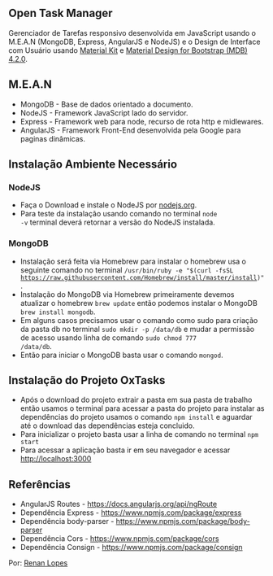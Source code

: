 ## Open Task Manager

Gerenciador de Tarefas responsivo desenvolvida em JavaScript usando o M.E.A.N (MongoDB, Express, AngularJS e NodeJS) e o Design de Interface com Usuário usando <a href="http://www.creative-tim.com/product/material-kit">Material Kit</a> e <a href="http://mdbootstrap.com/">Material Design for Bootstrap (MDB) 4.2.0</a>.

## M.E.A.N

- MongoDB - Base de dados orientado a documento.
- NodeJS - Framework JavaScript lado do servidor.
- Express - Framework web para node, recurso de rota http e midlewares.
- AngularJS - Framework Front-End desenvolvida pela Google para paginas dinâmicas.

## Instalação Ambiente Necessário

### NodeJS

- Faça o Download e instale o NodeJS por <a href="https://nodejs.org/en/" target="_blank">nodejs.org</a>.
- Para teste da instalação usando comando no terminal <code>node -v</code> terminal deverá retornar a versão do NodeJS instalada.

### MongoDB 

- Instalação será feita via Homebrew para instalar o homebrew usa o seguinte comando no terminal <code>/usr/bin/ruby -e "$(curl -fsSL https://raw.githubusercontent.com/Homebrew/install/master/install)"</code>.
- Instalação do MongoDB via Homebrew primeiramente devemos atualizar o homebrew <code>brew update</code> então podemos instalar o MongoDB <code>brew install mongodb</code>.
- Em alguns casos precisamos usar o comando como sudo para criação da pasta db no terminal <code>sudo mkdir -p /data/db</code> e mudar a permissão de acesso usando linha de comando <code>sudo chmod 777 /data/db</code>.
- Então para iniciar o MongoDB basta usar o comando <code>mongod</code>.

## Instalação do Projeto OxTasks

- Após o download do projeto extrair a pasta em sua pasta de trabalho então usamos o terminal para acessar a pasta do projeto para instalar as dependências do projeto usamos o comando <code>npm install</code> e aguardar até o download das dependências esteja concluido.
- Para inicializar o projeto basta usar a linha de comando no terminal <code>npm start</code>
- Para acessar a aplicação basta ir em seu navegador e acessar <a href="http://localhost:3000">http://localhost:3000</a>

## Referências

- AngularJS Routes - <a href="https://docs.angularjs.org/api/ngRoute">https://docs.angularjs.org/api/ngRoute</a>
- Dependência Express - <a href="https://www.npmjs.com/package/express">https://www.npmjs.com/package/express</a>
- Dependência body-parser - <a href="https://www.npmjs.com/package/body-parser">https://www.npmjs.com/package/body-parser</a>
- Dependência Cors - <a href="https://www.npmjs.com/package/cors">https://www.npmjs.com/package/cors</a>
- Dependência Consign - <a href="https://www.npmjs.com/package/consign">https://www.npmjs.com/package/consign</a> 

Por: <a href="http://renanlopes.com">Renan Lopes</a>

